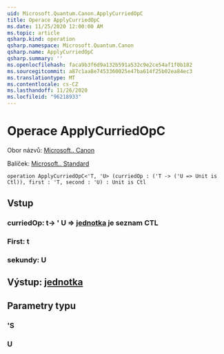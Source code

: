 ```yaml
---
uid: Microsoft.Quantum.Canon.ApplyCurriedOpC
title: Operace ApplyCurriedOpC
ms.date: 11/25/2020 12:00:00 AM
ms.topic: article
qsharp.kind: operation
qsharp.namespace: Microsoft.Quantum.Canon
qsharp.name: ApplyCurriedOpC
qsharp.summary: ''
ms.openlocfilehash: faca9b3f6d9a132b591a532c9e2ce54af1f0b182
ms.sourcegitcommit: a87c1aa8e7453360025e47ba614f25b02ea84ec3
ms.translationtype: MT
ms.contentlocale: cs-CZ
ms.lasthandoff: 11/26/2020
ms.locfileid: "96218933"
---
```

# <a name="applycurriedopc-operation"></a>Operace ApplyCurriedOpC

Obor názvů: [Microsoft.. Canon](xref:Microsoft.Quantum.Canon)

Balíček: [Microsoft.. Standard](https://nuget.org/packages/Microsoft.Quantum.Standard)




```qsharp
operation ApplyCurriedOpC<'T, 'U> (curriedOp : ('T -> ('U => Unit is Ctl)), first : 'T, second : 'U) : Unit is Ctl
```


## <a name="input"></a>Vstup

### <a name="curriedop--t---u--unit--is-ctl"></a>curriedOp: t-> ' U => [jednotka](xref:microsoft.quantum.lang-ref.unit)  je seznam CTL




### <a name="first--t"></a>First: t




### <a name="second--u"></a>sekundy: U





## <a name="output--unit"></a>Výstup: [jednotka](xref:microsoft.quantum.lang-ref.unit)



## <a name="type-parameters"></a>Parametry typu

### <a name="t"></a>'S


### <a name="u"></a>U


